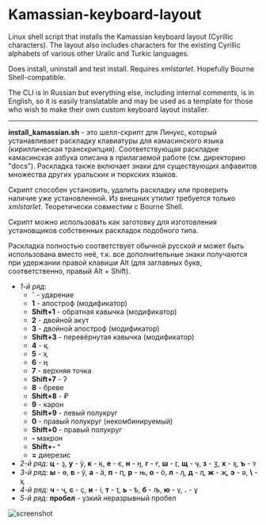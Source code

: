 # Kamassian-keyboard-layout

Linux shell script that installs the Kamassian keyboard layout (Cyrillic characters). The layout also includes characters for the existing Cyrillic alphabets of various other Uralic and Turkic languages.

Does install, uninstall and test install. Requires *xmlstarlet*. Hopefully Bourne Shell-compatible.

The CLI is in Russian but everything else, including internal comments, is in English, so it is easily translatable and may be used as a template for those who wish to make their own custom keyboard layout installer.

---

**install_kamassian.sh** - это шелл-скрипт для Линукс, который устанавливает раскладку клавиатуры для камасинского языка (кириллическая транскрипция). Соответствующая раскладке камасинская азбука описана в прилагаемой работе (см. директорию "docs"). Раскладка также включает знаки для существующих алфавитов множества других уральских и тюркских языков.

Скрипт способен установить, удалить раскладку или проверить наличие уже установленной. Из внешних утилит требуется только *xmlstarlet*. Теоретически совместим с Bourne Shell.

Скрипт можно использовать как заготовку для изготовления установщиков собственных раскладок подобного типа.

Раскладка полностью соответствует обычной русской и может быть использована вместо неё, т.к. все дополнительные знаки получаются при удержании правой клавиши Alt (для заглавных букв, соответственно, правый Alt + Shift).

- *1-й ряд*:
    - **`** - ударение
    - **1** - апостроф (модификатор)
    - **Shift+1** - обратная кавычка (модификатор)
    - **2** - двойной акут
    - **3** - двойной апостроф (модификатор)
    - **Shift+3** - перевёрнутая кавычка (модификатор)
    - **4** - қ
    - **5** - ҳ
    - **6** - ң
    - **7** - верхняя точка
    - **Shift+7** - ʔ
    - **8** - бреве
    - **Shift+8** - ₽
    - **9** - карон
    - **Shift+9** - левый полукруг
    - **0** - правый полукруг (некомбинируемый)
    - **Shift+0** - правый полукруг
    - **-** макрон
    - **Shift+-** ˣ
    - **=** диерезис
- *2-й ряд*: **ц** - ҙ, **у** - ӱ, **к** - ӄ, **е** - є, **н** - ӈ, **г** - ғ, **ш** - ӷ, **щ** - ӌ, **з** - ӡ, **х** - ӽ, **ъ** - ɂ
- *3-й ряд*: **ы** - ө, **в** - ў, **а** - ӓ, **п** - ԥ, **р** - њ, **о** - ӧ, **л** - ԓ, **д** - ӆ, **ж** - җ, **э** - ә, **\\** - ҳ
- *4-й ряд*: **ч** - ҷ, **c** - ҫ, **и** - і, **т** - ҭ, **ь** - ҍ, **б** - љ, **ю** - ү, **.** - ұ
- *5-й ряд*: **пробел** - узкий неразрывный пробел

![screenshot](https://github.com/Efenstor/Kamassian-keyboard-layout/assets/11175574/65bb3990-c2ad-495f-ab9f-50edef618f0a)

